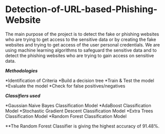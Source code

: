 # Detection-of-URL-based-Phishing-Website

The main purpose of the project is to detect the fake or phishing websites who are trying to get access to the sensitive data or by creating the fake websites and trying to get access of the user personal credentials. We are using machine learning algorithms to safeguard the sensitive data and to detect the phishing websites who are trying to gain access on sensitive data.

***Methodologies***

*Identification of Criteria
*Build a decision tree
*Train & Test the model
*Evaluate the model
*Check for false positives/negatives

***Classifiers used***

*Gaussian Naive Bayes Classification Model
*AdaBoost Classification Model
*Stochastic Gradient Descent Classification Model
*Extra Trees Classification Model
*Random Forest Classification Model

**The Random Forest Classifier is giving the highest accuracy of 91.48%.
